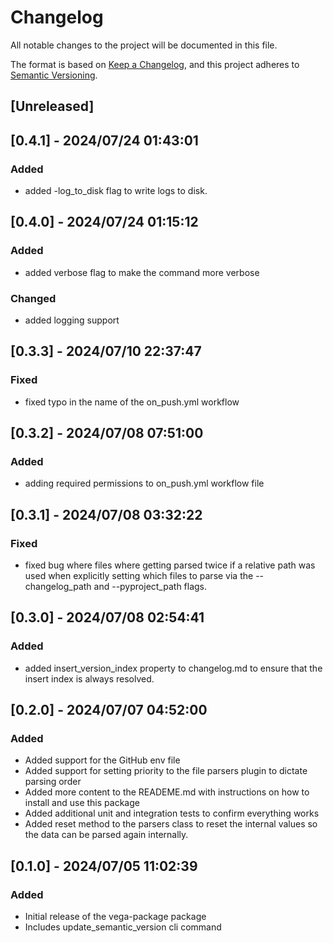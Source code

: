 # Changelog

All notable changes to the project will be documented in this file.

The format is based on [Keep a Changelog](https://keepachangelog.com/en/1.1.0/),
and this project adheres to [Semantic Versioning](https://semver.org/spec/v2.0.0.html).

## [Unreleased]


## [0.4.1] - 2024/07/24 01:43:01

### Added

- added -log_to_disk flag to write logs to disk.


## [0.4.0] - 2024/07/24 01:15:12

### Added

- added verbose flag to make the command more verbose

### Changed

- added logging support


## [0.3.3] - 2024/07/10 22:37:47

### Fixed

- fixed typo in the name of the on_push.yml workflow


## [0.3.2] - 2024/07/08 07:51:00

### Added

- adding required permissions to on_push.yml workflow file


## [0.3.1] - 2024/07/08 03:32:22

### Fixed

- fixed bug where files where getting parsed twice if a relative path was used when explicitly setting which files to 
parse via the --changelog_path and --pyproject_path flags. 


## [0.3.0] - 2024/07/08 02:54:41

### Added

- added insert_version_index property to changelog.md to ensure that the insert index is always resolved.


## [0.2.0] - 2024/07/07 04:52:00

### Added

- Added support for the GitHub env file
- Added support for setting priority to the file parsers plugin to dictate parsing order
- Added more content to the READEME.md with instructions on how to install and use this package
- Added additional unit and integration tests to confirm everything works
- Added reset method to the parsers class to reset the internal values so the data can be parsed again internally. 

## [0.1.0] - 2024/07/05 11:02:39

### Added

- Initial release of the vega-package package
- Includes update_semantic_version cli command

